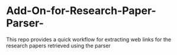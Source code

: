 # Add-On-for-Research-Paper-Parser-
This repo provides a quick workflow for extracting web links for the research papers retrieved using the parser 
